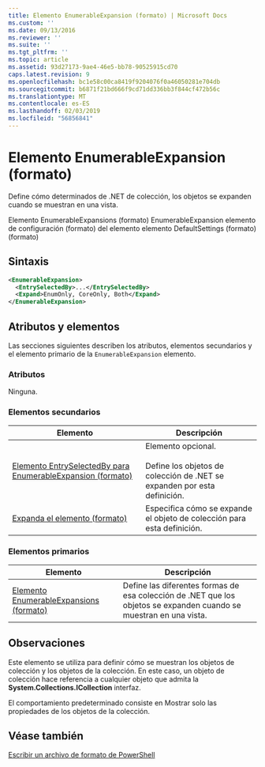 ```yaml
---
title: Elemento EnumerableExpansion (formato) | Microsoft Docs
ms.custom: ''
ms.date: 09/13/2016
ms.reviewer: ''
ms.suite: ''
ms.tgt_pltfrm: ''
ms.topic: article
ms.assetid: 93d27173-9ae4-46e5-bb78-90525915cd70
caps.latest.revision: 9
ms.openlocfilehash: bc1e58c00ca8419f9204076f0a46050281e704db
ms.sourcegitcommit: b6871f21bd666f9cd71dd336bb3f844cf472b56c
ms.translationtype: MT
ms.contentlocale: es-ES
ms.lasthandoff: 02/03/2019
ms.locfileid: "56856841"
---
```

# <a name="enumerableexpansion-element-format"></a>Elemento EnumerableExpansion (formato)

Define cómo determinados de .NET de colección, los objetos se expanden cuando se muestran en una vista.

Elemento EnumerableExpansions (formato) EnumerableExpansion elemento de configuración (formato) del elemento elemento DefaultSettings (formato) (formato)

## <a name="syntax"></a>Sintaxis

```xml
<EnumerableExpansion>
  <EntrySelectedBy>...</EntrySelectedBy>
  <Expand>EnumOnly, CoreOnly, Both</Expand>
</EnumerableExpansion>
```

## <a name="attributes-and-elements"></a>Atributos y elementos

Las secciones siguientes describen los atributos, elementos secundarios y el elemento primario de la `EnumerableExpansion` elemento.

### <a name="attributes"></a>Atributos

Ninguna.

### <a name="child-elements"></a>Elementos secundarios

|Elemento|Descripción|
|-------------|-----------------|
|[Elemento EntrySelectedBy para EnumerableExpansion (formato)](./entryselectedby-element-for-enumerableexpansion-format.md)|Elemento opcional.<br /><br /> Define los objetos de colección de .NET se expanden por esta definición.|
|[Expanda el elemento (formato)](./expand-element-format.md)|Especifica cómo se expande el objeto de colección para esta definición.|

### <a name="parent-elements"></a>Elementos primarios

|Elemento|Descripción|
|-------------|-----------------|
|[Elemento EnumerableExpansions (formato)](./enumerableexpansions-element-format.md)|Define las diferentes formas de esa colección de .NET que los objetos se expanden cuando se muestran en una vista.|

## <a name="remarks"></a>Observaciones

Este elemento se utiliza para definir cómo se muestran los objetos de colección y los objetos de la colección. En este caso, un objeto de colección hace referencia a cualquier objeto que admita la **System.Collections.ICollection** interfaz.

El comportamiento predeterminado consiste en Mostrar solo las propiedades de los objetos de la colección.

## <a name="see-also"></a>Véase también

[Escribir un archivo de formato de PowerShell](./writing-a-powershell-formatting-file.md)
